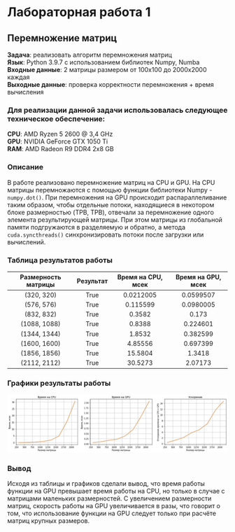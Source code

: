 # Лабораторная работа 1
## Перемножение матриц
**Задача**: реализовать алгоритм перемножения матриц<br/>
**Язык**: Python 3.9.7 с использованием библиотек Numpy, Numba<br/>
**Входные данные**: 2 матрицы размером от 100х100 до 2000х2000 каждая<br/>
**Выходные данные**: проверка корректности перемножения + время вычисления<br/>
### Для реализации данной задачи использовалась следующее техническое обеспечение:<br>
**CPU**: AMD Ryzen 5 2600 @ 3,4 GHz<br/>
**GPU**: NVIDIA GeForce GTX 1050 Ti<br/>
**RAM**: AMD Radeon R9 DDR4 2x8 GB<br/>
### Описание<br>
В работе реализовано перемножение матриц на CPU и GPU. На CPU матрицы перемножаются с помощью функции библиотеки Numpy - ```numpy.dot()```. При перемножения на GPU происходит распараллеливание таким образом, чтобы отдельные потоки, находящиеся в некотором блоке размерностью (TPB, TPB), отвечали за перемножение одного элемента результирующей матрицы. При этом матрицы из глобальной памяти подгружаются в разделяемую и обратно, а метода ```cuda.syncthreads()``` синхронизировать потоки после загрузки или вычислений. 
### Таблица результатов работы<br>
 Размерность матрицы | Результат |  Время на CPU, мсек | Время на GPU, мсек
:----:|:----:|:----:|:----:
| (320, 320)       | True        |            0.0212005 |            0.0599507 |
| (576, 576)       | True        |            0.115599  |            0.0980005 |
| (832, 832)       | True        |            0.3582    |            0.173     |
| (1088, 1088)     | True        |            0.8388    |            0.224601  |
| (1344, 1344)     | True        |            1.8532    |            0.382599  |
| (1600, 1600)     | True        |            4.85556   |            0.697399  |
| (1856, 1856)     | True        |           15.5804    |            1.3418    |
| (2112, 2112)     | True        |           30.5273    |            2.07173   |

### Графики результаты работы <br/>

![Графики_результатов](https://github.com/DmitryBO/HPC/blob/main/images/matmul.png)

### Вывод <br/>
Исходя из таблицы и графиков сделали вывод, что время работы функции на GPU превышает время работы на CPU, но только в случае с матрицами маленьких размерностей. С увеличением размерности матриц, скорость работы на GPU увеличивается в разы, что говорит о том, что использование функции на GPU следует только при расчёте матриц крупных размеров.
